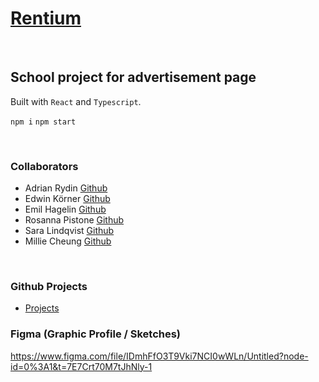 # [Rentium](https://github.com/empafrontend/Rentium)

<br>

## School project for advertisement page
Built with `React` and `Typescript`.

`npm i`
`npm start`

<br>

### Collaborators 
* Adrian Rydin [Github](https://github.com/AdrianRydin)
* Edwin Körner [Github](https://github.com/EdwinKorner)
* Emil Hagelin [Github](https://github.com/empafrontend)
* Rosanna Pistone [Github](https://github.com/rosannapistone)
* Sara Lindqvist [Github](https://github.com/saralindqvist)
* Millie Cheung [Github](https://github.com/millie-wy)

<br>

### Github Projects
* [Projects](https://github.com/users/empafrontend/projects/1)

### Figma (Graphic Profile / Sketches)
https://www.figma.com/file/IDmhFfO3T9Vki7NCI0wWLn/Untitled?node-id=0%3A1&t=7E7Crt70M7tJhNly-1
